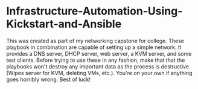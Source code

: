 # Infrastructure-Automation-Using-Kickstart-and-Ansible

This was created as part of my networking capstone for college. These playbook in combination are capable of setting up a simple network. It provides a DNS server, DHCP server, web server, a KVM server, and some test clients. Before trying to use these in any fashion, make that that the playbooks won't destroy any important data as the process is destructive (Wipes server for KVM, deleting VMs, etc.). You're on your own if anything goes horribly wrong. Best of luck!
